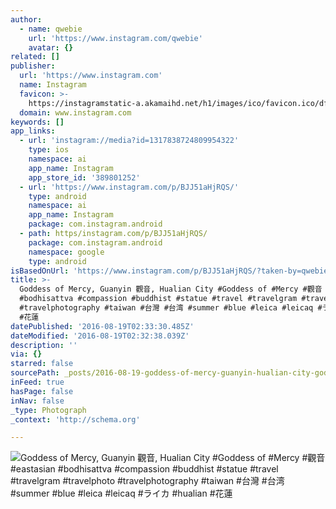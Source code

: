 ```yaml
---
author:
  - name: qwebie
    url: 'https://www.instagram.com/qwebie'
    avatar: {}
related: []
publisher:
  url: 'https://www.instagram.com'
  name: Instagram
  favicon: >-
    https://instagramstatic-a.akamaihd.net/h1/images/ico/favicon.ico/dfa85bb1fd63.ico
  domain: www.instagram.com
keywords: []
app_links:
  - url: 'instagram://media?id=1317838724809954322'
    type: ios
    namespace: ai
    app_name: Instagram
    app_store_id: '389801252'
  - url: 'https://www.instagram.com/p/BJJ51aHjRQS/'
    type: android
    namespace: ai
    app_name: Instagram
    package: com.instagram.android
  - path: https/instagram.com/p/BJJ51aHjRQS/
    package: com.instagram.android
    namespace: google
    type: android
isBasedOnUrl: 'https://www.instagram.com/p/BJJ51aHjRQS/?taken-by=qwebie'
title: >-
  Goddess of Mercy, Guanyin 觀音, Hualian City #Goddess of #Mercy #觀音 #eastasian
  #bodhisattva #compassion #buddhist #statue #travel #travelgram #travelphoto
  #travelphotography #taiwan #台灣 #台湾 #summer #blue #leica #leicaq #ライカ #hualian
  #花蓮
datePublished: '2016-08-19T02:33:30.485Z'
dateModified: '2016-08-19T02:32:38.039Z'
description: ''
via: {}
starred: false
sourcePath: _posts/2016-08-19-goddess-of-mercy-guanyin-hualian-city-goddess-of-merc.md
inFeed: true
hasPage: false
inNav: false
_type: Photograph
_context: 'http://schema.org'

---
```

![Goddess of Mercy, Guanyin 觀音, Hualian City #Goddess of #Mercy #觀音 #eastasian #bodhisattva #compassion #buddhist #statue #travel #travelgram #travelphoto #travelphotography #taiwan #台灣 #台湾 #summer #blue #leica #leicaq #ライカ #hualian #花蓮](https://scontent.cdninstagram.com/t51.2885-15/s640x640/sh0.08/e35/13628389_1773717212905053_1286097664_n.jpg?ig_cache_key=MTMxNzgzODcyNDgwOTk1NDMyMg%3D%3D.2)